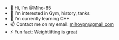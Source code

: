 - 👋 Hi, I’m @Miho-85
- 👀 I’m interested in Gym, history, tanks 
- 🌱 I’m currently learning C++
- 📫 Contact me on my email: mihovpn@gmail.com
- ⚡ Fun fact: Weightlifting is great

<!---
Miho-85/Miho-85 is a ✨ special ✨ repository because its `README.md` (this file) appears on your GitHub profile.
You can click the Preview link to take a look at your changes.
--->
